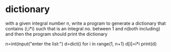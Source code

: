 # dictionary
with a given integral number n, write a program to generate a dictionary that contains (i,i*i) such that is an integral no. between 1 and n(both including) and then the program should print the dictionary




n=int(input("enter the list:")
d=dict()
for i in range(1, n+1)
d[i]=i*i
print(d)
